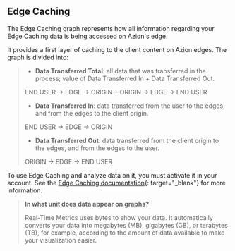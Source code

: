 ## Edge Caching

The Edge Caching graph represents how all information regarding your Edge Caching data is being accessed on Azion's edge.

It provides a first layer of caching to the client content on Azion edges. The graph is divided into:

> - **Data Transferred Total**: all data that was transferred in the process; value of Data Transferred In + Data Transferred Out.
> 
> END USER -> EDGE -> ORIGIN + ORIGIN -> EDGE -> END USER
> 
> - **Data Transferred In**: data transferred from the user to the edges, and from the edges to the client origin.
>
> END USER -> EDGE -> ORIGIN
>
> - **Data Transferred Out**: data transferred from the client origin to the edges, and from the edges to the user.
>
> ORIGIN -> EDGE -> END USER

To use Edge Caching and analyze data on it, you must activate it in your account. See the [Edge Caching documentation](https://www.azion.com/en/documentation/products/edge-application/edge-caching/){: target="_blank"} for more information.

> **In what unit does data appear on graphs?**
>
> Real-Time Metrics uses bytes to show your data. It automatically converts your data into megabytes (MB), gigabytes (GB), or terabytes (TB), for example, according to the amount of data available to make your visualization easier.